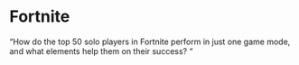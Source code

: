 # Fortnite
“How do the top 50 solo players in Fortnite perform in just one game mode, and what elements help them on their success? “
